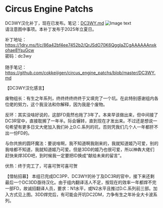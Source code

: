 # Circus Engine Patchs

DC3WY汉化补丁，现在已发布。笔记：[DC3WY.md](https://github.com/cokkeijigen/CircusEnginePatchs/blob/master/DC3WY.md)
![Image text](https://raw.githubusercontent.com/cokkeijigen/circus_engine_patchs/master/Pictures/dc3wy_cn_patch_desc.png)<br>
请注意图中事项。本补丁发布于2025年立夏日。

补丁地址：https://1drv.ms/f/c/86a42bf4ee7452b2/QrJSdO70K6QggIaZCgAAAAAAnxkohae8YsuGcw <br>
密码：dc3wy <br><br>
随手笔记：https://github.com/cokkeijigen/circus_engine_patchs/blob/master/DC3WY.md

【DC3WY汉化感言】

废物组长：有生之年系列，终终终终终终于又填完了一个坑。在此特别感谢组内各位佬的努力，这个我没法和你解释，因为我是个废物。

反环：其实没啥好说的，这部FD竟然也拖了3年了。本来早该做出来，但中间接了DC3R官中，直接耽搁了一年半。际会辗转，直到现在才发出来。不过还是想说一句希望有更多日文大佬加入我们补上D.C.系列的坑，否则凭我们几个人一年都肝不出一份FD的。

与你共旅的圆环魔法：要说啥啊，我不知道啊我刚来的，我就知道姬乃可爱，别的我啥都不知道，我就知道姬乃可爱。但是3DD的姬乃也很可爱，所以神犇大佬们赶快来焊3DD吧，到时候我一定要把ID换成“献给未来的留言”。

伏热：终于完工了，可喜可贺可喜可贺


【借帖招募】
本组已完成DC3PP、DC3WY的补丁及DC3R的官中，接下来还剩最后一个DC3DD亟待汉化。由于组内翻译活人不足，按现在的效率一年都焊不完一部FD，故诚招翻译人员，要求：N1水平，或N2水平且推过D.C.系列前三部。加入方式见上图。3DD焊完后，有可能会开坑DC2DM，力争有生之年补全大卡波系列。
